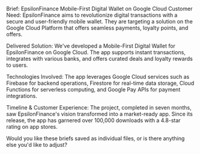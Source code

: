 Brief: EpsilonFinance Mobile-First Digital Wallet on Google Cloud
Customer Need:
EpsilonFinance aims to revolutionize digital transactions with a secure and user-friendly mobile wallet. They are targeting a solution on the Google Cloud Platform that offers seamless payments, loyalty points, and offers.

Delivered Solution:
We've developed a Mobile-First Digital Wallet for EpsilonFinance on Google Cloud. The app supports instant transactions, integrates with various banks, and offers curated deals and loyalty rewards to users.

Technologies Involved:
The app leverages Google Cloud services such as Firebase for backend operations, Firestore for real-time data storage, Cloud Functions for serverless computing, and Google Pay APIs for payment integrations.

Timeline & Customer Experience:
The project, completed in seven months, saw EpsilonFinance's vision transformed into a market-ready app. Since its release, the app has garnered over 100,000 downloads with a 4.8-star rating on app stores.

Would you like these briefs saved as individual files, or is there anything else you'd like to adjust?